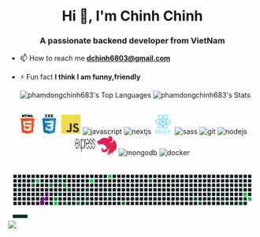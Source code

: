 
<h1 align="center">Hi 👋, I'm Chinh Chinh</h1>
<h3 align="center">A passionate backend developer from VietNam</h3>

- 📫 How to reach me **dchinh6803@gmail.com**

- ⚡ Fun fact **I think I am funny,friendly**

  ![phamdongchinh683's Top Languages](https://github-readme-stats.vercel.app/api/top-langs/?username=phamdongchinh683&theme=tokyonight&show_icons=true&hide_border=true&layout=compact)
  ![phamdongchinh683's Stats](https://github-readme-stats.vercel.app/api?username=phamdongchinh683&theme=tokyonight&show_icons=true&hide_border=true&count_private=true)
  
<div align="center" style="display: inline_block"><br>
  <img src="https://raw.githubusercontent.com/devicons/devicon/master/icons/html5/html5-original-wordmark.svg" alt="html5" width="40" height="40"/>
  <img src="https://raw.githubusercontent.com/devicons/devicon/master/icons/css3/css3-original-wordmark.svg" alt="css3" width="40" height="40"/>
  <img src="https://raw.githubusercontent.com/devicons/devicon/master/icons/javascript/javascript-original.svg" alt="javascript" width="40" height="40"/>
  <img src="https://raw.githubusercontent.com/rahuldkjain/github-profile-readme-generator/c919601f7ee4d1b5a7ed75a4250601c32395c45c/src/images/icons/ProgrammingLanguages/typescript.svg" alt="javascript" width="40" height="40"/>
  <img src="https://cdn.worldvectorlogo.com/logos/next-js.svg" alt="nextjs" width="40" height="40"/>
  <img src="https://raw.githubusercontent.com/devicons/devicon/master/icons/react/react-original-wordmark.svg" alt="reactjs" width="40" height="40"/>
  <img src="https://raw.githubusercontent.com/rahuldkjain/github-profile-readme-generator/888aff31e1d26dd2a6acf6afebbc34970aeb0118/src/images/icons/FrontendDevelopment/sass.svg" alt="sass" width="40" height="40"/>
  <img src="https://raw.githubusercontent.com/rahuldkjain/github-profile-readme-generator/888aff31e1d26dd2a6acf6afebbc34970aeb0118/src/images/icons/Other/git.svg" alt="git" width="40" height="40"/>
  <img src="https://raw.githubusercontent.com/rahuldkjain/github-profile-readme-generator/c919601f7ee4d1b5a7ed75a4250601c32395c45c/src/images/icons/BackendDevelopment/nodejs.svg" alt="nodejs" width="40" height="40"/>
  <img src="https://raw.githubusercontent.com/rahuldkjain/github-profile-readme-generator/888aff31e1d26dd2a6acf6afebbc34970aeb0118/src/images/icons/BackendDevelopment/express.svg" alt="express" width="40" height="40"/>
  <img src="https://raw.githubusercontent.com/rahuldkjain/github-profile-readme-generator/888aff31e1d26dd2a6acf6afebbc34970aeb0118/src/images/icons/BackendDevelopment/nestjs.svg" alt="nestjs" width="40" height="40"/>
  <img src="https://raw.githubusercontent.com/rahuldkjain/github-profile-readme-generator/master/src/images/icons/Database/mongodb.svg" alt="mongodb" width="40" height="40"/>
  <img src="https://raw.githubusercontent.com/rahuldkjain/github-profile-readme-generator/888aff31e1d26dd2a6acf6afebbc34970aeb0118/src/images/icons/Devops/docker.svg" alt="docker" width="40" height="40"/>
</div>

<br>


<div align="center">
  <svg viewBox="-16 -32 880 192" width="880" height="192" xmlns="http://www.w3.org/2000/svg"><desc>Generated with https://github.com/Platane/snk</desc><style>:root{--cb:#1b1f230a;--cs:purple;--ce:#161b22;--c0:#161b22;--c1:#01311f;--c2:#034525;--c3:#0f6d31;--c4:#00c647}.c{shape-rendering:geometricPrecision;fill:var(--ce);stroke-width:1px;stroke:var(--cb);animation:none 33100ms linear infinite;width:12px;height:12px}@keyframes c0{54.67%{fill:var(--c2)}54.69%,100%{fill:var(--ce)}}.c.c0{fill:var(--c2);animation-name:c0}@keyframes c1{1.8%{fill:var(--c1)}1.82%,100%{fill:var(--ce)}}.c.c1{fill:var(--c1);animation-name:c1}@keyframes c2{55.88%{fill:var(--c3)}55.9%,100%{fill:var(--ce)}}.c.c2{fill:var(--c3);animation-name:c2}@keyframes c3{92.14%{fill:var(--c4)}92.16%,100%{fill:var(--ce)}}.c.c3{fill:var(--c4);animation-name:c3}@keyframes c4{3.92%{fill:var(--c1)}3.94%,100%{fill:var(--ce)}}.c.c4{fill:var(--c1);animation-name:c4}@keyframes c5{5.73%{fill:var(--c1)}5.75%,100%{fill:var(--ce)}}.c.c5{fill:var(--c1);animation-name:c5}@keyframes c6{5.13%{fill:var(--c1)}5.15%,100%{fill:var(--ce)}}.c.c6{fill:var(--c1);animation-name:c6}@keyframes c7{57.09%{fill:var(--c3)}57.11%,100%{fill:var(--ce)}}.c.c7{fill:var(--c3);animation-name:c7}@keyframes c8{59.51%{fill:var(--c3)}59.53%,100%{fill:var(--ce)}}.c.c8{fill:var(--c3);animation-name:c8}@keyframes c9{94.85%{fill:var(--c4)}94.87%,100%{fill:var(--ce)}}.c.c9{fill:var(--c4);animation-name:c9}@keyframes ca{48.93%{fill:var(--c2)}48.95%,100%{fill:var(--ce)}}.c.ca{fill:var(--c2);animation-name:ca}@keyframes cb{8.15%{fill:var(--c1)}8.17%,100%{fill:var(--ce)}}.c.cb{fill:var(--c1);animation-name:cb}@keyframes cc{7.54%{fill:var(--c1)}7.56%,100%{fill:var(--ce)}}.c.cc{fill:var(--c1);animation-name:cc}@keyframes cd{9.96%{fill:var(--c1)}9.98%,100%{fill:var(--ce)}}.c.cd{fill:var(--c1);animation-name:cd}@keyframes ce{58%{fill:var(--c3)}58.02%,100%{fill:var(--ce)}}.c.ce{fill:var(--c3);animation-name:ce}@keyframes cf{50.75%{fill:var(--c2)}50.77%,100%{fill:var(--ce)}}.c.cf{fill:var(--c2);animation-name:cf}@keyframes cg{47.72%{fill:var(--c2)}47.74%,100%{fill:var(--ce)}}.c.cg{fill:var(--c2);animation-name:cg}@keyframes ch{46.82%{fill:var(--c2)}46.84%,100%{fill:var(--ce)}}.c.ch{fill:var(--c2);animation-name:ch}@keyframes ci{12.98%{fill:var(--c1)}13%,100%{fill:var(--ce)}}.c.ci{fill:var(--c1);animation-name:ci}@keyframes cj{13.28%{fill:var(--c1)}13.3%,100%{fill:var(--ce)}}.c.cj{fill:var(--c1);animation-name:cj}@keyframes ck{61.32%{fill:var(--c3)}61.34%,100%{fill:var(--ce)}}.c.ck{fill:var(--c3);animation-name:ck}@keyframes cl{12.68%{fill:var(--c1)}12.7%,100%{fill:var(--ce)}}.c.cl{fill:var(--c1);animation-name:cl}@keyframes cm{11.47%{fill:var(--c1)}11.49%,100%{fill:var(--ce)}}.c.cm{fill:var(--c1);animation-name:cm}@keyframes cn{44.7%{fill:var(--c2)}44.72%,100%{fill:var(--ce)}}.c.cn{fill:var(--c2);animation-name:cn}@keyframes co{45.31%{fill:var(--c2)}45.33%,100%{fill:var(--ce)}}.c.co{fill:var(--c2);animation-name:co}@keyframes cp{45.61%{fill:var(--c2)}45.63%,100%{fill:var(--ce)}}.c.cp{fill:var(--c2);animation-name:cp}@keyframes cq{88.51%{fill:var(--c4)}88.53%,100%{fill:var(--ce)}}.c.cq{fill:var(--c4);animation-name:cq}@keyframes cr{87%{fill:var(--c4)}87.02%,100%{fill:var(--ce)}}.c.cr{fill:var(--c4);animation-name:cr}@keyframes cs{42.89%{fill:var(--c2)}42.91%,100%{fill:var(--ce)}}.c.cs{fill:var(--c2);animation-name:cs}@keyframes ct{16%{fill:var(--c1)}16.02%,100%{fill:var(--ce)}}.c.ct{fill:var(--c1);animation-name:ct}@keyframes cu{16.61%{fill:var(--c1)}16.63%,100%{fill:var(--ce)}}.c.cu{fill:var(--c1);animation-name:cu}@keyframes cv{17.51%{fill:var(--c1)}17.53%,100%{fill:var(--ce)}}.c.cv{fill:var(--c1);animation-name:cv}@keyframes cw{64.34%{fill:var(--c3)}64.36%,100%{fill:var(--ce)}}.c.cw{fill:var(--c3);animation-name:cw}@keyframes cx{20.53%{fill:var(--c1)}20.55%,100%{fill:var(--ce)}}.c.cx{fill:var(--c1);animation-name:cx}@keyframes cy{67.66%{fill:var(--c3)}67.68%,100%{fill:var(--ce)}}.c.cy{fill:var(--c3);animation-name:cy}@keyframes cz{23.55%{fill:var(--c1)}23.57%,100%{fill:var(--ce)}}.c.cz{fill:var(--c1);animation-name:cz}@keyframes c10{36.85%{fill:var(--c2)}36.87%,100%{fill:var(--ce)}}.c.c10{fill:var(--c2);animation-name:c10}@keyframes c11{72.5%{fill:var(--c3)}72.52%,100%{fill:var(--ce)}}.c.c11{fill:var(--c3);animation-name:c11}@keyframes c12{26.58%{fill:var(--c1)}26.6%,100%{fill:var(--ce)}}.c.c12{fill:var(--c1);animation-name:c12}@keyframes c13{28.09%{fill:var(--c1)}28.11%,100%{fill:var(--ce)}}.c.c13{fill:var(--c1);animation-name:c13}@keyframes c14{28.69%{fill:var(--c1)}28.71%,100%{fill:var(--ce)}}.c.c14{fill:var(--c1);animation-name:c14}@keyframes c15{28.99%{fill:var(--c1)}29.01%,100%{fill:var(--ce)}}.c.c15{fill:var(--c1);animation-name:c15}@keyframes c16{30.81%{fill:var(--c1)}30.83%,100%{fill:var(--ce)}}.c.c16{fill:var(--c1);animation-name:c16}@keyframes c17{30.2%{fill:var(--c1)}30.22%,100%{fill:var(--ce)}}.c.c17{fill:var(--c1);animation-name:c17}@keyframes c18{29.9%{fill:var(--c1)}29.92%,100%{fill:var(--ce)}}.c.c18{fill:var(--c1);animation-name:c18}@keyframes c19{31.41%{fill:var(--c2)}31.43%,100%{fill:var(--ce)}}.c.c19{fill:var(--c2);animation-name:c19}@keyframes c1a{76.73%{fill:var(--c4)}76.75%,100%{fill:var(--ce)}}.c.c1a{fill:var(--c4);animation-name:c1a}@keyframes c1b{32.92%{fill:var(--c2)}32.94%,100%{fill:var(--ce)}}.c.c1b{fill:var(--c2);animation-name:c1b}@keyframes c1c{76.12%{fill:var(--c4)}76.14%,100%{fill:var(--ce)}}.c.c1c{fill:var(--c4);animation-name:c1c}.u{transform-origin:0 0;transform:scale(0,1);animation:none linear 33100ms infinite}@keyframes u0{1.8%{transform:scale(0.000,1)}1.82%,3.92%{transform:scale(0.043,1)}3.94%,5.13%{transform:scale(0.087,1)}5.15%,5.73%{transform:scale(0.130,1)}5.75%,7.54%{transform:scale(0.174,1)}7.56%,8.15%{transform:scale(0.217,1)}8.17%,9.96%{transform:scale(0.261,1)}9.98%,11.47%{transform:scale(0.304,1)}11.49%,12.68%{transform:scale(0.348,1)}12.7%,12.98%{transform:scale(0.391,1)}13%,13.28%{transform:scale(0.435,1)}13.3%,16%{transform:scale(0.478,1)}16.02%,16.61%{transform:scale(0.522,1)}16.63%,17.51%{transform:scale(0.565,1)}17.53%,20.53%{transform:scale(0.609,1)}20.55%,23.55%{transform:scale(0.652,1)}23.57%,26.58%{transform:scale(0.696,1)}26.6%,28.09%{transform:scale(0.739,1)}28.11%,28.69%{transform:scale(0.783,1)}28.71%,28.99%{transform:scale(0.826,1)}29.01%,29.9%{transform:scale(0.870,1)}29.92%,30.2%{transform:scale(0.913,1)}30.22%,30.81%{transform:scale(0.957,1)}30.83%,100%{transform:scale(1.000,1)}}.u.u0{fill:var(--c1);animation-name:u0;transform-origin:0.0px 0}@keyframes u1{31.41%{transform:scale(0.000,1)}31.43%,32.92%{transform:scale(0.083,1)}32.94%,36.85%{transform:scale(0.167,1)}36.87%,42.89%{transform:scale(0.250,1)}42.91%,44.7%{transform:scale(0.333,1)}44.72%,45.31%{transform:scale(0.417,1)}45.33%,45.61%{transform:scale(0.500,1)}45.63%,46.82%{transform:scale(0.583,1)}46.84%,47.72%{transform:scale(0.667,1)}47.74%,48.93%{transform:scale(0.750,1)}48.95%,50.75%{transform:scale(0.833,1)}50.77%,54.67%{transform:scale(0.917,1)}54.69%,100%{transform:scale(1.000,1)}}.u.u1{fill:var(--c2);animation-name:u1;transform-origin:398.0px 0}@keyframes u2{55.88%{transform:scale(0.000,1)}55.9%,57.09%{transform:scale(0.125,1)}57.11%,58%{transform:scale(0.250,1)}58.02%,59.51%{transform:scale(0.375,1)}59.53%,61.32%{transform:scale(0.500,1)}61.34%,64.34%{transform:scale(0.625,1)}64.36%,67.66%{transform:scale(0.750,1)}67.68%,72.5%{transform:scale(0.875,1)}72.52%,100%{transform:scale(1.000,1)}}.u.u2{fill:var(--c3);animation-name:u2;transform-origin:605.7px 0}@keyframes u3{76.12%{transform:scale(0.000,1)}76.14%,76.73%{transform:scale(0.167,1)}76.75%,87%{transform:scale(0.333,1)}87.02%,88.51%{transform:scale(0.500,1)}88.53%,92.14%{transform:scale(0.667,1)}92.16%,94.85%{transform:scale(0.833,1)}94.87%,100%{transform:scale(1.000,1)}}.u.u3{fill:var(--c4);animation-name:u3;transform-origin:744.2px 0}.s{shape-rendering:geometricPrecision;fill:var(--cs);animation:none linear 33100ms infinite}@keyframes s0{0%,99.7%{transform:translate(0px,-16px)}0.3%{transform:translate(0px,0px)}1.51%,98.19%{transform:translate(64px,0px)}1.81%{transform:translate(64px,16px)}2.11%{transform:translate(48px,16px)}2.42%{transform:translate(48px,0px)}3.32%{transform:translate(96px,0px)}3.93%{transform:translate(96px,32px)}4.23%{transform:translate(112px,32px)}5.14%{transform:translate(112px,80px)}5.44%{transform:translate(96px,80px)}5.74%{transform:translate(96px,96px)}6.34%,95.17%{transform:translate(128px,96px)}6.95%{transform:translate(128px,64px)}7.55%{transform:translate(160px,64px)}8.16%{transform:translate(160px,32px)}8.46%,93.66%{transform:translate(144px,32px)}9.06%{transform:translate(144px,0px)}9.67%{transform:translate(176px,0px)}9.97%{transform:translate(176px,16px)}11.48%{transform:translate(256px,16px)}11.78%{transform:translate(256px,32px)}12.08%{transform:translate(240px,32px)}12.69%,13.9%{transform:translate(240px,64px)}12.99%{transform:translate(224px,64px)}13.29%,61.03%{transform:translate(224px,80px)}13.6%,46.22%{transform:translate(240px,80px)}15.41%{transform:translate(320px,64px)}15.71%{transform:translate(320px,80px)}16.31%{transform:translate(352px,80px)}16.62%{transform:translate(352px,64px)}16.92%{transform:translate(368px,64px)}17.52%{transform:translate(368px,32px)}19.34%{transform:translate(464px,32px)}20.54%{transform:translate(464px,96px)}22.05%{transform:translate(544px,96px)}23.56%{transform:translate(544px,16px)}25.98%{transform:translate(672px,16px)}26.59%{transform:translate(672px,48px)}27.49%{transform:translate(720px,48px)}28.1%{transform:translate(720px,80px)}28.7%{transform:translate(752px,80px)}29%{transform:translate(752px,96px)}29.91%,33.53%{transform:translate(800px,96px)}30.82%{transform:translate(800px,48px)}31.12%{transform:translate(816px,48px)}31.42%{transform:translate(816px,32px)}31.72%{transform:translate(800px,32px)}32.63%,33.84%{transform:translate(800px,80px)}32.93%{transform:translate(816px,80px)}33.23%{transform:translate(816px,96px)}36.86%{transform:translate(640px,80px)}37.16%{transform:translate(640px,64px)}42.9%{transform:translate(336px,64px)}43.2%{transform:translate(336px,48px)}44.71%{transform:translate(256px,48px)}45.62%{transform:translate(256px,96px)}45.92%{transform:translate(240px,96px)}46.83%{transform:translate(208px,80px)}47.43%{transform:translate(208px,48px)}47.73%{transform:translate(192px,48px)}48.34%{transform:translate(192px,16px)}48.94%{transform:translate(160px,16px)}49.55%,51.96%{transform:translate(160px,48px)}49.85%,58.31%{transform:translate(176px,48px)}50.76%{transform:translate(176px,96px)}51.06%{transform:translate(160px,96px)}54.68%{transform:translate(16px,48px)}54.98%{transform:translate(16px,32px)}58.01%{transform:translate(176px,32px)}58.91%{transform:translate(144px,48px)}59.52%{transform:translate(144px,80px)}61.33%{transform:translate(224px,96px)}66.16%{transform:translate(480px,96px)}67.67%{transform:translate(480px,16px)}71%{transform:translate(656px,16px)}72.51%{transform:translate(656px,96px)}75.83%{transform:translate(832px,96px)}76.44%{transform:translate(832px,64px)}76.74%{transform:translate(816px,64px)}77.95%{transform:translate(816px,0px)}88.22%{transform:translate(272px,0px)}88.52%{transform:translate(272px,16px)}92.15%{transform:translate(80px,16px)}92.45%,97.28%{transform:translate(80px,32px)}94.86%{transform:translate(144px,96px)}96.37%{transform:translate(128px,32px)}97.89%{transform:translate(80px,0px)}98.49%{transform:translate(64px,-16px)}}.s.s0{transform:translate(0px,-16px);animation-name:s0}@keyframes s1{0%,99.7%{transform:translate(16px,-16px)}0.3%{transform:translate(0px,-16px)}0.6%{transform:translate(0px,0px)}1.81%,98.49%{transform:translate(64px,0px)}2.11%{transform:translate(64px,16px)}2.42%{transform:translate(48px,16px)}2.72%{transform:translate(48px,0px)}3.63%{transform:translate(96px,0px)}4.23%{transform:translate(96px,32px)}4.53%{transform:translate(112px,32px)}5.44%{transform:translate(112px,80px)}5.74%{transform:translate(96px,80px)}6.04%{transform:translate(96px,96px)}6.65%,95.47%{transform:translate(128px,96px)}7.25%{transform:translate(128px,64px)}7.85%{transform:translate(160px,64px)}8.46%{transform:translate(160px,32px)}8.76%,93.96%{transform:translate(144px,32px)}9.37%{transform:translate(144px,0px)}9.97%{transform:translate(176px,0px)}10.27%{transform:translate(176px,16px)}11.78%{transform:translate(256px,16px)}12.08%{transform:translate(256px,32px)}12.39%{transform:translate(240px,32px)}12.99%,14.2%{transform:translate(240px,64px)}13.29%{transform:translate(224px,64px)}13.6%,61.33%{transform:translate(224px,80px)}13.9%,46.53%{transform:translate(240px,80px)}15.71%{transform:translate(320px,64px)}16.01%{transform:translate(320px,80px)}16.62%{transform:translate(352px,80px)}16.92%{transform:translate(352px,64px)}17.22%{transform:translate(368px,64px)}17.82%{transform:translate(368px,32px)}19.64%{transform:translate(464px,32px)}20.85%{transform:translate(464px,96px)}22.36%{transform:translate(544px,96px)}23.87%{transform:translate(544px,16px)}26.28%{transform:translate(672px,16px)}26.89%{transform:translate(672px,48px)}27.79%{transform:translate(720px,48px)}28.4%{transform:translate(720px,80px)}29%{transform:translate(752px,80px)}29.31%{transform:translate(752px,96px)}30.21%,33.84%{transform:translate(800px,96px)}31.12%{transform:translate(800px,48px)}31.42%{transform:translate(816px,48px)}31.72%{transform:translate(816px,32px)}32.02%{transform:translate(800px,32px)}32.93%,34.14%{transform:translate(800px,80px)}33.23%{transform:translate(816px,80px)}33.53%{transform:translate(816px,96px)}37.16%{transform:translate(640px,80px)}37.46%{transform:translate(640px,64px)}43.2%{transform:translate(336px,64px)}43.5%{transform:translate(336px,48px)}45.02%{transform:translate(256px,48px)}45.92%{transform:translate(256px,96px)}46.22%{transform:translate(240px,96px)}47.13%{transform:translate(208px,80px)}47.73%{transform:translate(208px,48px)}48.04%{transform:translate(192px,48px)}48.64%{transform:translate(192px,16px)}49.24%{transform:translate(160px,16px)}49.85%,52.27%{transform:translate(160px,48px)}50.15%,58.61%{transform:translate(176px,48px)}51.06%{transform:translate(176px,96px)}51.36%{transform:translate(160px,96px)}54.98%{transform:translate(16px,48px)}55.29%{transform:translate(16px,32px)}58.31%{transform:translate(176px,32px)}59.21%{transform:translate(144px,48px)}59.82%{transform:translate(144px,80px)}61.63%{transform:translate(224px,96px)}66.47%{transform:translate(480px,96px)}67.98%{transform:translate(480px,16px)}71.3%{transform:translate(656px,16px)}72.81%{transform:translate(656px,96px)}76.13%{transform:translate(832px,96px)}76.74%{transform:translate(832px,64px)}77.04%{transform:translate(816px,64px)}78.25%{transform:translate(816px,0px)}88.52%{transform:translate(272px,0px)}88.82%{transform:translate(272px,16px)}92.45%{transform:translate(80px,16px)}92.75%,97.58%{transform:translate(80px,32px)}95.17%{transform:translate(144px,96px)}96.68%{transform:translate(128px,32px)}98.19%{transform:translate(80px,0px)}98.79%{transform:translate(64px,-16px)}}.s.s1{transform:translate(16px,-16px);animation-name:s1}@keyframes s2{0%,99.7%{transform:translate(32px,-16px)}0.6%{transform:translate(0px,-16px)}0.91%{transform:translate(0px,0px)}2.11%,98.79%{transform:translate(64px,0px)}2.42%{transform:translate(64px,16px)}2.72%{transform:translate(48px,16px)}3.02%{transform:translate(48px,0px)}3.93%{transform:translate(96px,0px)}4.53%{transform:translate(96px,32px)}4.83%{transform:translate(112px,32px)}5.74%{transform:translate(112px,80px)}6.04%{transform:translate(96px,80px)}6.34%{transform:translate(96px,96px)}6.95%,95.77%{transform:translate(128px,96px)}7.55%{transform:translate(128px,64px)}8.16%{transform:translate(160px,64px)}8.76%{transform:translate(160px,32px)}9.06%,94.26%{transform:translate(144px,32px)}9.67%{transform:translate(144px,0px)}10.27%{transform:translate(176px,0px)}10.57%{transform:translate(176px,16px)}12.08%{transform:translate(256px,16px)}12.39%{transform:translate(256px,32px)}12.69%{transform:translate(240px,32px)}13.29%,14.5%{transform:translate(240px,64px)}13.6%{transform:translate(224px,64px)}13.9%,61.63%{transform:translate(224px,80px)}14.2%,46.83%{transform:translate(240px,80px)}16.01%{transform:translate(320px,64px)}16.31%{transform:translate(320px,80px)}16.92%{transform:translate(352px,80px)}17.22%{transform:translate(352px,64px)}17.52%{transform:translate(368px,64px)}18.13%{transform:translate(368px,32px)}19.94%{transform:translate(464px,32px)}21.15%{transform:translate(464px,96px)}22.66%{transform:translate(544px,96px)}24.17%{transform:translate(544px,16px)}26.59%{transform:translate(672px,16px)}27.19%{transform:translate(672px,48px)}28.1%{transform:translate(720px,48px)}28.7%{transform:translate(720px,80px)}29.31%{transform:translate(752px,80px)}29.61%{transform:translate(752px,96px)}30.51%,34.14%{transform:translate(800px,96px)}31.42%{transform:translate(800px,48px)}31.72%{transform:translate(816px,48px)}32.02%{transform:translate(816px,32px)}32.33%{transform:translate(800px,32px)}33.23%,34.44%{transform:translate(800px,80px)}33.53%{transform:translate(816px,80px)}33.84%{transform:translate(816px,96px)}37.46%{transform:translate(640px,80px)}37.76%{transform:translate(640px,64px)}43.5%{transform:translate(336px,64px)}43.81%{transform:translate(336px,48px)}45.32%{transform:translate(256px,48px)}46.22%{transform:translate(256px,96px)}46.53%{transform:translate(240px,96px)}47.43%{transform:translate(208px,80px)}48.04%{transform:translate(208px,48px)}48.34%{transform:translate(192px,48px)}48.94%{transform:translate(192px,16px)}49.55%{transform:translate(160px,16px)}50.15%,52.57%{transform:translate(160px,48px)}50.45%,58.91%{transform:translate(176px,48px)}51.36%{transform:translate(176px,96px)}51.66%{transform:translate(160px,96px)}55.29%{transform:translate(16px,48px)}55.59%{transform:translate(16px,32px)}58.61%{transform:translate(176px,32px)}59.52%{transform:translate(144px,48px)}60.12%{transform:translate(144px,80px)}61.93%{transform:translate(224px,96px)}66.77%{transform:translate(480px,96px)}68.28%{transform:translate(480px,16px)}71.6%{transform:translate(656px,16px)}73.11%{transform:translate(656px,96px)}76.44%{transform:translate(832px,96px)}77.04%{transform:translate(832px,64px)}77.34%{transform:translate(816px,64px)}78.55%{transform:translate(816px,0px)}88.82%{transform:translate(272px,0px)}89.12%{transform:translate(272px,16px)}92.75%{transform:translate(80px,16px)}93.05%,97.89%{transform:translate(80px,32px)}95.47%{transform:translate(144px,96px)}96.98%{transform:translate(128px,32px)}98.49%{transform:translate(80px,0px)}99.09%{transform:translate(64px,-16px)}}.s.s2{transform:translate(32px,-16px);animation-name:s2}@keyframes s3{0%,99.7%{transform:translate(48px,-16px)}0.91%{transform:translate(0px,-16px)}1.21%{transform:translate(0px,0px)}2.42%,99.09%{transform:translate(64px,0px)}2.72%{transform:translate(64px,16px)}3.02%{transform:translate(48px,16px)}3.32%{transform:translate(48px,0px)}4.23%{transform:translate(96px,0px)}4.83%{transform:translate(96px,32px)}5.14%{transform:translate(112px,32px)}6.04%{transform:translate(112px,80px)}6.34%{transform:translate(96px,80px)}6.65%{transform:translate(96px,96px)}7.25%,96.07%{transform:translate(128px,96px)}7.85%{transform:translate(128px,64px)}8.46%{transform:translate(160px,64px)}9.06%{transform:translate(160px,32px)}9.37%,94.56%{transform:translate(144px,32px)}9.97%{transform:translate(144px,0px)}10.57%{transform:translate(176px,0px)}10.88%{transform:translate(176px,16px)}12.39%{transform:translate(256px,16px)}12.69%{transform:translate(256px,32px)}12.99%{transform:translate(240px,32px)}13.6%,14.8%{transform:translate(240px,64px)}13.9%{transform:translate(224px,64px)}14.2%,61.93%{transform:translate(224px,80px)}14.5%,47.13%{transform:translate(240px,80px)}16.31%{transform:translate(320px,64px)}16.62%{transform:translate(320px,80px)}17.22%{transform:translate(352px,80px)}17.52%{transform:translate(352px,64px)}17.82%{transform:translate(368px,64px)}18.43%{transform:translate(368px,32px)}20.24%{transform:translate(464px,32px)}21.45%{transform:translate(464px,96px)}22.96%{transform:translate(544px,96px)}24.47%{transform:translate(544px,16px)}26.89%{transform:translate(672px,16px)}27.49%{transform:translate(672px,48px)}28.4%{transform:translate(720px,48px)}29%{transform:translate(720px,80px)}29.61%{transform:translate(752px,80px)}29.91%{transform:translate(752px,96px)}30.82%,34.44%{transform:translate(800px,96px)}31.72%{transform:translate(800px,48px)}32.02%{transform:translate(816px,48px)}32.33%{transform:translate(816px,32px)}32.63%{transform:translate(800px,32px)}33.53%,34.74%{transform:translate(800px,80px)}33.84%{transform:translate(816px,80px)}34.14%{transform:translate(816px,96px)}37.76%{transform:translate(640px,80px)}38.07%{transform:translate(640px,64px)}43.81%{transform:translate(336px,64px)}44.11%{transform:translate(336px,48px)}45.62%{transform:translate(256px,48px)}46.53%{transform:translate(256px,96px)}46.83%{transform:translate(240px,96px)}47.73%{transform:translate(208px,80px)}48.34%{transform:translate(208px,48px)}48.64%{transform:translate(192px,48px)}49.24%{transform:translate(192px,16px)}49.85%{transform:translate(160px,16px)}50.45%,52.87%{transform:translate(160px,48px)}50.76%,59.21%{transform:translate(176px,48px)}51.66%{transform:translate(176px,96px)}51.96%{transform:translate(160px,96px)}55.59%{transform:translate(16px,48px)}55.89%{transform:translate(16px,32px)}58.91%{transform:translate(176px,32px)}59.82%{transform:translate(144px,48px)}60.42%{transform:translate(144px,80px)}62.24%{transform:translate(224px,96px)}67.07%{transform:translate(480px,96px)}68.58%{transform:translate(480px,16px)}71.9%{transform:translate(656px,16px)}73.41%{transform:translate(656px,96px)}76.74%{transform:translate(832px,96px)}77.34%{transform:translate(832px,64px)}77.64%{transform:translate(816px,64px)}78.85%{transform:translate(816px,0px)}89.12%{transform:translate(272px,0px)}89.43%{transform:translate(272px,16px)}93.05%{transform:translate(80px,16px)}93.35%,98.19%{transform:translate(80px,32px)}95.77%{transform:translate(144px,96px)}97.28%{transform:translate(128px,32px)}98.79%{transform:translate(80px,0px)}99.4%{transform:translate(64px,-16px)}}.s.s3{transform:translate(48px,-16px);animation-name:s3}</style><rect class="c" x="2" y="2" rx="2" ry="2"/><rect class="c" x="2" y="18" rx="2" ry="2"/><rect class="c" x="2" y="34" rx="2" ry="2"/><rect class="c" x="2" y="50" rx="2" ry="2"/><rect class="c" x="2" y="66" rx="2" ry="2"/><rect class="c" x="2" y="82" rx="2" ry="2"/><rect class="c" x="2" y="98" rx="2" ry="2"/><rect class="c" x="18" y="2" rx="2" ry="2"/><rect class="c" x="18" y="18" rx="2" ry="2"/><rect class="c" x="18" y="34" rx="2" ry="2"/><rect class="c c0" x="18" y="50" rx="2" ry="2"/><rect class="c" x="18" y="66" rx="2" ry="2"/><rect class="c" x="18" y="82" rx="2" ry="2"/><rect class="c" x="18" y="98" rx="2" ry="2"/><rect class="c" x="34" y="2" rx="2" ry="2"/><rect class="c" x="34" y="18" rx="2" ry="2"/><rect class="c" x="34" y="34" rx="2" ry="2"/><rect class="c" x="34" y="50" rx="2" ry="2"/><rect class="c" x="34" y="66" rx="2" ry="2"/><rect class="c" x="34" y="82" rx="2" ry="2"/><rect class="c" x="34" y="98" rx="2" ry="2"/><rect class="c" x="50" y="2" rx="2" ry="2"/><rect class="c" x="50" y="18" rx="2" ry="2"/><rect class="c" x="50" y="34" rx="2" ry="2"/><rect class="c" x="50" y="50" rx="2" ry="2"/><rect class="c" x="50" y="66" rx="2" ry="2"/><rect class="c" x="50" y="82" rx="2" ry="2"/><rect class="c" x="50" y="98" rx="2" ry="2"/><rect class="c" x="66" y="2" rx="2" ry="2"/><rect class="c c1" x="66" y="18" rx="2" ry="2"/><rect class="c c2" x="66" y="34" rx="2" ry="2"/><rect class="c" x="66" y="50" rx="2" ry="2"/><rect class="c" x="66" y="66" rx="2" ry="2"/><rect class="c" x="66" y="82" rx="2" ry="2"/><rect class="c" x="66" y="98" rx="2" ry="2"/><rect class="c" x="82" y="2" rx="2" ry="2"/><rect class="c c3" x="82" y="18" rx="2" ry="2"/><rect class="c" x="82" y="34" rx="2" ry="2"/><rect class="c" x="82" y="50" rx="2" ry="2"/><rect class="c" x="82" y="66" rx="2" ry="2"/><rect class="c" x="82" y="82" rx="2" ry="2"/><rect class="c" x="82" y="98" rx="2" ry="2"/><rect class="c" x="98" y="2" rx="2" ry="2"/><rect class="c" x="98" y="18" rx="2" ry="2"/><rect class="c c4" x="98" y="34" rx="2" ry="2"/><rect class="c" x="98" y="50" rx="2" ry="2"/><rect class="c" x="98" y="66" rx="2" ry="2"/><rect class="c" x="98" y="82" rx="2" ry="2"/><rect class="c c5" x="98" y="98" rx="2" ry="2"/><rect class="c" x="114" y="2" rx="2" ry="2"/><rect class="c" x="114" y="18" rx="2" ry="2"/><rect class="c" x="114" y="34" rx="2" ry="2"/><rect class="c" x="114" y="50" rx="2" ry="2"/><rect class="c" x="114" y="66" rx="2" ry="2"/><rect class="c c6" x="114" y="82" rx="2" ry="2"/><rect class="c" x="114" y="98" rx="2" ry="2"/><rect class="c" x="130" y="2" rx="2" ry="2"/><rect class="c" x="130" y="18" rx="2" ry="2"/><rect class="c c7" x="130" y="34" rx="2" ry="2"/><rect class="c" x="130" y="50" rx="2" ry="2"/><rect class="c" x="130" y="66" rx="2" ry="2"/><rect class="c" x="130" y="82" rx="2" ry="2"/><rect class="c" x="130" y="98" rx="2" ry="2"/><rect class="c" x="146" y="2" rx="2" ry="2"/><rect class="c" x="146" y="18" rx="2" ry="2"/><rect class="c" x="146" y="34" rx="2" ry="2"/><rect class="c" x="146" y="50" rx="2" ry="2"/><rect class="c" x="146" y="66" rx="2" ry="2"/><rect class="c c8" x="146" y="82" rx="2" ry="2"/><rect class="c c9" x="146" y="98" rx="2" ry="2"/><rect class="c" x="162" y="2" rx="2" ry="2"/><rect class="c ca" x="162" y="18" rx="2" ry="2"/><rect class="c cb" x="162" y="34" rx="2" ry="2"/><rect class="c" x="162" y="50" rx="2" ry="2"/><rect class="c cc" x="162" y="66" rx="2" ry="2"/><rect class="c" x="162" y="82" rx="2" ry="2"/><rect class="c" x="162" y="98" rx="2" ry="2"/><rect class="c" x="178" y="2" rx="2" ry="2"/><rect class="c cd" x="178" y="18" rx="2" ry="2"/><rect class="c ce" x="178" y="34" rx="2" ry="2"/><rect class="c" x="178" y="50" rx="2" ry="2"/><rect class="c" x="178" y="66" rx="2" ry="2"/><rect class="c" x="178" y="82" rx="2" ry="2"/><rect class="c cf" x="178" y="98" rx="2" ry="2"/><rect class="c" x="194" y="2" rx="2" ry="2"/><rect class="c" x="194" y="18" rx="2" ry="2"/><rect class="c" x="194" y="34" rx="2" ry="2"/><rect class="c cg" x="194" y="50" rx="2" ry="2"/><rect class="c" x="194" y="66" rx="2" ry="2"/><rect class="c" x="194" y="82" rx="2" ry="2"/><rect class="c" x="194" y="98" rx="2" ry="2"/><rect class="c" x="210" y="2" rx="2" ry="2"/><rect class="c" x="210" y="18" rx="2" ry="2"/><rect class="c" x="210" y="34" rx="2" ry="2"/><rect class="c" x="210" y="50" rx="2" ry="2"/><rect class="c" x="210" y="66" rx="2" ry="2"/><rect class="c ch" x="210" y="82" rx="2" ry="2"/><rect class="c" x="210" y="98" rx="2" ry="2"/><rect class="c" x="226" y="2" rx="2" ry="2"/><rect class="c" x="226" y="18" rx="2" ry="2"/><rect class="c" x="226" y="34" rx="2" ry="2"/><rect class="c" x="226" y="50" rx="2" ry="2"/><rect class="c ci" x="226" y="66" rx="2" ry="2"/><rect class="c cj" x="226" y="82" rx="2" ry="2"/><rect class="c ck" x="226" y="98" rx="2" ry="2"/><rect class="c" x="242" y="2" rx="2" ry="2"/><rect class="c" x="242" y="18" rx="2" ry="2"/><rect class="c" x="242" y="34" rx="2" ry="2"/><rect class="c" x="242" y="50" rx="2" ry="2"/><rect class="c cl" x="242" y="66" rx="2" ry="2"/><rect class="c" x="242" y="82" rx="2" ry="2"/><rect class="c" x="242" y="98" rx="2" ry="2"/><rect class="c" x="258" y="2" rx="2" ry="2"/><rect class="c cm" x="258" y="18" rx="2" ry="2"/><rect class="c" x="258" y="34" rx="2" ry="2"/><rect class="c cn" x="258" y="50" rx="2" ry="2"/><rect class="c" x="258" y="66" rx="2" ry="2"/><rect class="c co" x="258" y="82" rx="2" ry="2"/><rect class="c cp" x="258" y="98" rx="2" ry="2"/><rect class="c" x="274" y="2" rx="2" ry="2"/><rect class="c cq" x="274" y="18" rx="2" ry="2"/><rect class="c" x="274" y="34" rx="2" ry="2"/><rect class="c" x="274" y="50" rx="2" ry="2"/><rect class="c" x="274" y="66" rx="2" ry="2"/><rect class="c" x="274" y="82" rx="2" ry="2"/><rect class="c" x="274" y="98" rx="2" ry="2"/><rect class="c" x="290" y="2" rx="2" ry="2"/><rect class="c" x="290" y="18" rx="2" ry="2"/><rect class="c" x="290" y="34" rx="2" ry="2"/><rect class="c" x="290" y="50" rx="2" ry="2"/><rect class="c" x="290" y="66" rx="2" ry="2"/><rect class="c" x="290" y="82" rx="2" ry="2"/><rect class="c" x="290" y="98" rx="2" ry="2"/><rect class="c" x="306" y="2" rx="2" ry="2"/><rect class="c" x="306" y="18" rx="2" ry="2"/><rect class="c" x="306" y="34" rx="2" ry="2"/><rect class="c" x="306" y="50" rx="2" ry="2"/><rect class="c" x="306" y="66" rx="2" ry="2"/><rect class="c" x="306" y="82" rx="2" ry="2"/><rect class="c" x="306" y="98" rx="2" ry="2"/><rect class="c" x="322" y="2" rx="2" ry="2"/><rect class="c" x="322" y="18" rx="2" ry="2"/><rect class="c" x="322" y="34" rx="2" ry="2"/><rect class="c" x="322" y="50" rx="2" ry="2"/><rect class="c" x="322" y="66" rx="2" ry="2"/><rect class="c" x="322" y="82" rx="2" ry="2"/><rect class="c" x="322" y="98" rx="2" ry="2"/><rect class="c cr" x="338" y="2" rx="2" ry="2"/><rect class="c" x="338" y="18" rx="2" ry="2"/><rect class="c" x="338" y="34" rx="2" ry="2"/><rect class="c" x="338" y="50" rx="2" ry="2"/><rect class="c cs" x="338" y="66" rx="2" ry="2"/><rect class="c ct" x="338" y="82" rx="2" ry="2"/><rect class="c" x="338" y="98" rx="2" ry="2"/><rect class="c" x="354" y="2" rx="2" ry="2"/><rect class="c" x="354" y="18" rx="2" ry="2"/><rect class="c" x="354" y="34" rx="2" ry="2"/><rect class="c" x="354" y="50" rx="2" ry="2"/><rect class="c cu" x="354" y="66" rx="2" ry="2"/><rect class="c" x="354" y="82" rx="2" ry="2"/><rect class="c" x="354" y="98" rx="2" ry="2"/><rect class="c" x="370" y="2" rx="2" ry="2"/><rect class="c" x="370" y="18" rx="2" ry="2"/><rect class="c cv" x="370" y="34" rx="2" ry="2"/><rect class="c" x="370" y="50" rx="2" ry="2"/><rect class="c" x="370" y="66" rx="2" ry="2"/><rect class="c" x="370" y="82" rx="2" ry="2"/><rect class="c" x="370" y="98" rx="2" ry="2"/><rect class="c" x="386" y="2" rx="2" ry="2"/><rect class="c" x="386" y="18" rx="2" ry="2"/><rect class="c" x="386" y="34" rx="2" ry="2"/><rect class="c" x="386" y="50" rx="2" ry="2"/><rect class="c" x="386" y="66" rx="2" ry="2"/><rect class="c" x="386" y="82" rx="2" ry="2"/><rect class="c cw" x="386" y="98" rx="2" ry="2"/><rect class="c" x="402" y="2" rx="2" ry="2"/><rect class="c" x="402" y="18" rx="2" ry="2"/><rect class="c" x="402" y="34" rx="2" ry="2"/><rect class="c" x="402" y="50" rx="2" ry="2"/><rect class="c" x="402" y="66" rx="2" ry="2"/><rect class="c" x="402" y="82" rx="2" ry="2"/><rect class="c" x="402" y="98" rx="2" ry="2"/><rect class="c" x="418" y="2" rx="2" ry="2"/><rect class="c" x="418" y="18" rx="2" ry="2"/><rect class="c" x="418" y="34" rx="2" ry="2"/><rect class="c" x="418" y="50" rx="2" ry="2"/><rect class="c" x="418" y="66" rx="2" ry="2"/><rect class="c" x="418" y="82" rx="2" ry="2"/><rect class="c" x="418" y="98" rx="2" ry="2"/><rect class="c" x="434" y="2" rx="2" ry="2"/><rect class="c" x="434" y="18" rx="2" ry="2"/><rect class="c" x="434" y="34" rx="2" ry="2"/><rect class="c" x="434" y="50" rx="2" ry="2"/><rect class="c" x="434" y="66" rx="2" ry="2"/><rect class="c" x="434" y="82" rx="2" ry="2"/><rect class="c" x="434" y="98" rx="2" ry="2"/><rect class="c" x="450" y="2" rx="2" ry="2"/><rect class="c" x="450" y="18" rx="2" ry="2"/><rect class="c" x="450" y="34" rx="2" ry="2"/><rect class="c" x="450" y="50" rx="2" ry="2"/><rect class="c" x="450" y="66" rx="2" ry="2"/><rect class="c" x="450" y="82" rx="2" ry="2"/><rect class="c" x="450" y="98" rx="2" ry="2"/><rect class="c" x="466" y="2" rx="2" ry="2"/><rect class="c" x="466" y="18" rx="2" ry="2"/><rect class="c" x="466" y="34" rx="2" ry="2"/><rect class="c" x="466" y="50" rx="2" ry="2"/><rect class="c" x="466" y="66" rx="2" ry="2"/><rect class="c" x="466" y="82" rx="2" ry="2"/><rect class="c cx" x="466" y="98" rx="2" ry="2"/><rect class="c" x="482" y="2" rx="2" ry="2"/><rect class="c cy" x="482" y="18" rx="2" ry="2"/><rect class="c" x="482" y="34" rx="2" ry="2"/><rect class="c" x="482" y="50" rx="2" ry="2"/><rect class="c" x="482" y="66" rx="2" ry="2"/><rect class="c" x="482" y="82" rx="2" ry="2"/><rect class="c" x="482" y="98" rx="2" ry="2"/><rect class="c" x="498" y="2" rx="2" ry="2"/><rect class="c" x="498" y="18" rx="2" ry="2"/><rect class="c" x="498" y="34" rx="2" ry="2"/><rect class="c" x="498" y="50" rx="2" ry="2"/><rect class="c" x="498" y="66" rx="2" ry="2"/><rect class="c" x="498" y="82" rx="2" ry="2"/><rect class="c" x="498" y="98" rx="2" ry="2"/><rect class="c" x="514" y="2" rx="2" ry="2"/><rect class="c" x="514" y="18" rx="2" ry="2"/><rect class="c" x="514" y="34" rx="2" ry="2"/><rect class="c" x="514" y="50" rx="2" ry="2"/><rect class="c" x="514" y="66" rx="2" ry="2"/><rect class="c" x="514" y="82" rx="2" ry="2"/><rect class="c" x="514" y="98" rx="2" ry="2"/><rect class="c" x="530" y="2" rx="2" ry="2"/><rect class="c" x="530" y="18" rx="2" ry="2"/><rect class="c" x="530" y="34" rx="2" ry="2"/><rect class="c" x="530" y="50" rx="2" ry="2"/><rect class="c" x="530" y="66" rx="2" ry="2"/><rect class="c" x="530" y="82" rx="2" ry="2"/><rect class="c" x="530" y="98" rx="2" ry="2"/><rect class="c" x="546" y="2" rx="2" ry="2"/><rect class="c cz" x="546" y="18" rx="2" ry="2"/><rect class="c" x="546" y="34" rx="2" ry="2"/><rect class="c" x="546" y="50" rx="2" ry="2"/><rect class="c" x="546" y="66" rx="2" ry="2"/><rect class="c" x="546" y="82" rx="2" ry="2"/><rect class="c" x="546" y="98" rx="2" ry="2"/><rect class="c" x="562" y="2" rx="2" ry="2"/><rect class="c" x="562" y="18" rx="2" ry="2"/><rect class="c" x="562" y="34" rx="2" ry="2"/><rect class="c" x="562" y="50" rx="2" ry="2"/><rect class="c" x="562" y="66" rx="2" ry="2"/><rect class="c" x="562" y="82" rx="2" ry="2"/><rect class="c" x="562" y="98" rx="2" ry="2"/><rect class="c" x="578" y="2" rx="2" ry="2"/><rect class="c" x="578" y="18" rx="2" ry="2"/><rect class="c" x="578" y="34" rx="2" ry="2"/><rect class="c" x="578" y="50" rx="2" ry="2"/><rect class="c" x="578" y="66" rx="2" ry="2"/><rect class="c" x="578" y="82" rx="2" ry="2"/><rect class="c" x="578" y="98" rx="2" ry="2"/><rect class="c" x="594" y="2" rx="2" ry="2"/><rect class="c" x="594" y="18" rx="2" ry="2"/><rect class="c" x="594" y="34" rx="2" ry="2"/><rect class="c" x="594" y="50" rx="2" ry="2"/><rect class="c" x="594" y="66" rx="2" ry="2"/><rect class="c" x="594" y="82" rx="2" ry="2"/><rect class="c" x="594" y="98" rx="2" ry="2"/><rect class="c" x="610" y="2" rx="2" ry="2"/><rect class="c" x="610" y="18" rx="2" ry="2"/><rect class="c" x="610" y="34" rx="2" ry="2"/><rect class="c" x="610" y="50" rx="2" ry="2"/><rect class="c" x="610" y="66" rx="2" ry="2"/><rect class="c" x="610" y="82" rx="2" ry="2"/><rect class="c" x="610" y="98" rx="2" ry="2"/><rect class="c" x="626" y="2" rx="2" ry="2"/><rect class="c" x="626" y="18" rx="2" ry="2"/><rect class="c" x="626" y="34" rx="2" ry="2"/><rect class="c" x="626" y="50" rx="2" ry="2"/><rect class="c" x="626" y="66" rx="2" ry="2"/><rect class="c" x="626" y="82" rx="2" ry="2"/><rect class="c" x="626" y="98" rx="2" ry="2"/><rect class="c" x="642" y="2" rx="2" ry="2"/><rect class="c" x="642" y="18" rx="2" ry="2"/><rect class="c" x="642" y="34" rx="2" ry="2"/><rect class="c" x="642" y="50" rx="2" ry="2"/><rect class="c" x="642" y="66" rx="2" ry="2"/><rect class="c c10" x="642" y="82" rx="2" ry="2"/><rect class="c" x="642" y="98" rx="2" ry="2"/><rect class="c" x="658" y="2" rx="2" ry="2"/><rect class="c" x="658" y="18" rx="2" ry="2"/><rect class="c" x="658" y="34" rx="2" ry="2"/><rect class="c" x="658" y="50" rx="2" ry="2"/><rect class="c" x="658" y="66" rx="2" ry="2"/><rect class="c" x="658" y="82" rx="2" ry="2"/><rect class="c c11" x="658" y="98" rx="2" ry="2"/><rect class="c" x="674" y="2" rx="2" ry="2"/><rect class="c" x="674" y="18" rx="2" ry="2"/><rect class="c" x="674" y="34" rx="2" ry="2"/><rect class="c c12" x="674" y="50" rx="2" ry="2"/><rect class="c" x="674" y="66" rx="2" ry="2"/><rect class="c" x="674" y="82" rx="2" ry="2"/><rect class="c" x="674" y="98" rx="2" ry="2"/><rect class="c" x="690" y="2" rx="2" ry="2"/><rect class="c" x="690" y="18" rx="2" ry="2"/><rect class="c" x="690" y="34" rx="2" ry="2"/><rect class="c" x="690" y="50" rx="2" ry="2"/><rect class="c" x="690" y="66" rx="2" ry="2"/><rect class="c" x="690" y="82" rx="2" ry="2"/><rect class="c" x="690" y="98" rx="2" ry="2"/><rect class="c" x="706" y="2" rx="2" ry="2"/><rect class="c" x="706" y="18" rx="2" ry="2"/><rect class="c" x="706" y="34" rx="2" ry="2"/><rect class="c" x="706" y="50" rx="2" ry="2"/><rect class="c" x="706" y="66" rx="2" ry="2"/><rect class="c" x="706" y="82" rx="2" ry="2"/><rect class="c" x="706" y="98" rx="2" ry="2"/><rect class="c" x="722" y="2" rx="2" ry="2"/><rect class="c" x="722" y="18" rx="2" ry="2"/><rect class="c" x="722" y="34" rx="2" ry="2"/><rect class="c" x="722" y="50" rx="2" ry="2"/><rect class="c" x="722" y="66" rx="2" ry="2"/><rect class="c c13" x="722" y="82" rx="2" ry="2"/><rect class="c" x="722" y="98" rx="2" ry="2"/><rect class="c" x="738" y="2" rx="2" ry="2"/><rect class="c" x="738" y="18" rx="2" ry="2"/><rect class="c" x="738" y="34" rx="2" ry="2"/><rect class="c" x="738" y="50" rx="2" ry="2"/><rect class="c" x="738" y="66" rx="2" ry="2"/><rect class="c" x="738" y="82" rx="2" ry="2"/><rect class="c" x="738" y="98" rx="2" ry="2"/><rect class="c" x="754" y="2" rx="2" ry="2"/><rect class="c" x="754" y="18" rx="2" ry="2"/><rect class="c" x="754" y="34" rx="2" ry="2"/><rect class="c" x="754" y="50" rx="2" ry="2"/><rect class="c" x="754" y="66" rx="2" ry="2"/><rect class="c c14" x="754" y="82" rx="2" ry="2"/><rect class="c c15" x="754" y="98" rx="2" ry="2"/><rect class="c" x="770" y="2" rx="2" ry="2"/><rect class="c" x="770" y="18" rx="2" ry="2"/><rect class="c" x="770" y="34" rx="2" ry="2"/><rect class="c" x="770" y="50" rx="2" ry="2"/><rect class="c" x="770" y="66" rx="2" ry="2"/><rect class="c" x="770" y="82" rx="2" ry="2"/><rect class="c" x="770" y="98" rx="2" ry="2"/><rect class="c" x="786" y="2" rx="2" ry="2"/><rect class="c" x="786" y="18" rx="2" ry="2"/><rect class="c" x="786" y="34" rx="2" ry="2"/><rect class="c" x="786" y="50" rx="2" ry="2"/><rect class="c" x="786" y="66" rx="2" ry="2"/><rect class="c" x="786" y="82" rx="2" ry="2"/><rect class="c" x="786" y="98" rx="2" ry="2"/><rect class="c" x="802" y="2" rx="2" ry="2"/><rect class="c" x="802" y="18" rx="2" ry="2"/><rect class="c" x="802" y="34" rx="2" ry="2"/><rect class="c c16" x="802" y="50" rx="2" ry="2"/><rect class="c" x="802" y="66" rx="2" ry="2"/><rect class="c c17" x="802" y="82" rx="2" ry="2"/><rect class="c c18" x="802" y="98" rx="2" ry="2"/><rect class="c" x="818" y="2" rx="2" ry="2"/><rect class="c" x="818" y="18" rx="2" ry="2"/><rect class="c c19" x="818" y="34" rx="2" ry="2"/><rect class="c" x="818" y="50" rx="2" ry="2"/><rect class="c c1a" x="818" y="66" rx="2" ry="2"/><rect class="c c1b" x="818" y="82" rx="2" ry="2"/><rect class="c" x="818" y="98" rx="2" ry="2"/><rect class="c" x="834" y="2" rx="2" ry="2"/><rect class="c" x="834" y="18" rx="2" ry="2"/><rect class="c" x="834" y="34" rx="2" ry="2"/><rect class="c" x="834" y="50" rx="2" ry="2"/><rect class="c" x="834" y="66" rx="2" ry="2"/><rect class="c c1c" x="834" y="82" rx="2" ry="2"/><rect class="u u0" height="12" width="398.6" x="0.0" y="144"/><rect class="u u1" height="12" width="208.3" x="398.0" y="144"/><rect class="u u2" height="12" width="139.0" x="605.7" y="144"/><rect class="u u3" height="12" width="104.4" x="744.2" y="144"/><rect class="s s0" x="0.8" y="0.8" width="14.4" height="14.4" rx="4.5" ry="4.5"/><rect class="s s1" x="1.8" y="1.8" width="12.3" height="12.3" rx="4.1" ry="4.1"/><rect class="s s2" x="2.6" y="2.6" width="10.8" height="10.8" rx="3.6" ry="3.6"/><rect class="s s3" x="3.0" y="3.0" width="9.9" height="9.9" rx="3.3" ry="3.3"/></svg>
</div>
<a href="https://visitcount.itsvg.in">
  <img src="https://visitcount.itsvg.in/api?id=Chinh683&label=Profile%20Views&color=2&icon=2&pretty=false" />
</a>

